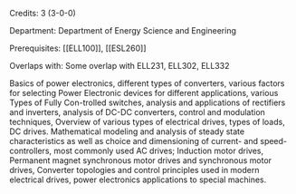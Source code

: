 Credits: 3 (3-0-0)

Department: Department of Energy Science and Engineering

Prerequisites: [[ELL100]], [[ESL260]]

Overlaps with: Some overlap with ELL231, ELL302, ELL332

Basics of power electronics, different types of converters, various factors for selecting Power Electronic devices for different applications, various Types of Fully Con-trolled switches, analysis and applications of rectifiers and inverters, analysis of DC-DC converters, control and modulation techniques, Overview of various types of electrical drives, types of loads, DC drives. Mathematical modeling and analysis of steady state characteristics as well as choice and dimensioning of current- and speed-controllers, most commonly used AC drives; Induction motor drives, Permanent magnet synchronous motor drives and synchronous motor drives, Converter topologies and control principles used in modern electrical drives, power electronics applications to special machines.